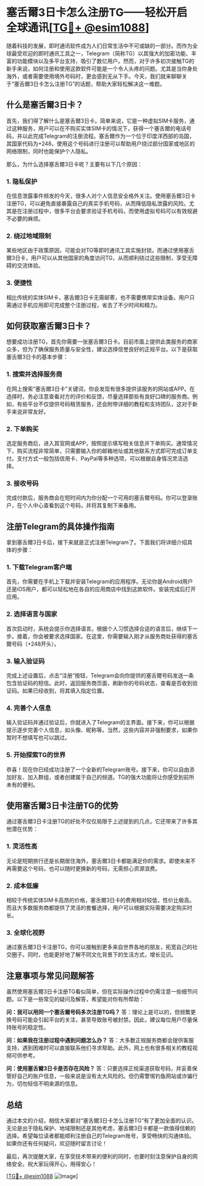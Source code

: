# 塞舌爾3日卡怎么注册TG——轻松开启全球通讯[[TG💪+ @esim1088](https://t.me/s/esim1088)]

随着科技的发展，即时通讯软件成为人们日常生活中不可或缺的一部分。而作为全球最受欢迎的即时通讯工具之一，Telegram（简称TG）以其强大的加密功能、丰富的功能模块以及多平台支持，吸引了数亿用户。然而，对于许多初次接触TG的新手来说，如何注册和使用这款软件可能是一个令人头疼的问题。尤其是当你身处海外，或者需要使用境外号码时，更会感到无从下手。今天，我们就来聊聊关于“塞舌爾3日卡怎么注册TG”的话题，帮助大家轻松解决这一难题。

## 什么是塞舌爾3日卡？

首先，我们得了解什么是塞舌爾3日卡。简单来说，它是一种虚拟SIM卡服务，通过这种服务，用户可以在不购买实体SIM卡的情况下，获得一个塞舌爾的电话号码，并以此完成Telegram的注册流程。塞舌爾作为一个位于印度洋西部的岛国，其国家代码为+248，使用这个号码进行注册可以帮助用户绕过部分国家或地区的网络限制，同时也能保护个人隐私。

那么，为什么选择塞舌爾3日卡呢？主要有以下几个原因：

### 1. **隐私保护**
在信息泄露事件频发的今天，很多人对个人信息安全格外关注。使用塞舌爾3日卡注册TG，可以避免直接暴露自己的真实手机号码，从而降低隐私泄露的风险。尤其是在注册过程中，很多平台会要求验证手机号码，而使用虚拟号码可以有效规避不必要的麻烦。

### 2. **绕过地域限制**
某些地区由于政策原因，可能会对TG等即时通讯工具实施封锁。而通过使用塞舌爾3日卡，用户可以从其他国家的角度访问TG，从而顺利绕过这些限制，享受无障碍的交流体验。

### 3. **便捷性**
相比传统的实体SIM卡，塞舌爾3日卡无需邮寄，也不需要携带实体设备。用户只需通过手机应用即可完成整个注册过程，省去了不少时间和精力。

## 如何获取塞舌爾3日卡？

想要成功注册TG，首先你需要一张塞舌爾3日卡。目前市面上提供此类服务的商家众多，但为了确保服务质量与安全性，建议选择信誉良好的正规平台。以下是获取塞舌爾3日卡的基本步骤：

### 1. **搜索并选择服务商**
在网上搜索“塞舌爾3日卡”关键词，你会发现有很多提供该服务的网站或APP。在选择时，务必注意查看对方的评价和反馈，尽量选择那些有良好口碑的服务商。例如，有些平台不仅提供号码租赁服务，还会附带详细的教程和支持团队，这对于新手来说非常友好。

### 2. **下单购买**
选定服务商后，进入其官网或APP，按照提示填写相关信息并下单购买。通常情况下，购买流程非常简单，只需要输入你的邮箱地址或其他联系方式即可完成订单支付。支付方式一般包括信用卡、PayPal等多种选项，可以根据自身情况灵活选择。

### 3. **接收号码**
完成付款后，服务商会在短时间内为你分配一个可用的塞舌爾号码。你可以登录账户，在个人中心查看到这个号码，并将其复制下来备用。

## 注册Telegram的具体操作指南

拿到塞舌爾3日卡后，接下来就是正式注册Telegram了。下面我们将详细介绍具体的步骤：

### 1. **下载Telegram客户端**
首先，你需要在手机上下载并安装Telegram的应用程序。无论你是Android用户还是iOS用户，都可以轻松地在各自的应用商店中找到这款软件。安装完成后打开应用。

### 2. **选择语言与国家**
首次启动时，系统会提示你选择语言。根据个人习惯选择合适的语言后，继续下一步。接着，你会被要求选择国家。在这里，你需要输入刚才从服务商处获得的塞舌爾号码（+248开头）。

### 3. **输入验证码**
完成上述设置后，点击“注册”按钮，Telegram会向你提供的塞舌爾号码发送一条包含验证码的短信。此时，返回服务商页面，刷新你的号码状态，查看是否收到验证码。如果已经收到，将其填入指定位置。

### 4. **完善个人信息**
输入验证码并通过验证后，你就进入了Telegram的主界面。接下来，你可以根据提示逐步完善个人信息，如头像、昵称等。当然，这些内容并非强制要求，如果你暂时不想填写也可以跳过。

### 5. **开始探索TG的世界**
恭喜！现在你已经成功注册了一个全新的Telegram账号。接下来，你可以自由添加好友、加入群组，或者创建属于自己的频道。TG的强大功能将让你感受到前所未有的便利。

## 使用塞舌爾3日卡注册TG的优势

通过塞舌爾3日卡注册TG的好处不仅仅局限于上述提到的几点，它还带来了许多其他潜在优势：

### 1. **灵活性高**
无论是短期旅行还是长期居住海外，塞舌爾3日卡都能满足你的需求。即使未来不再需要这个号码，也可以随时更换新的号码，无需担心资源浪费。

### 2. **成本低廉**
相较于传统实体SIM卡高昂的价格，塞舌爾3日卡的费用相对较低，性价比极高。而且大多数服务商都提供了灵活的套餐选择，用户可以根据实际需要决定购买时长。

### 3. **全球化视野**
通过塞舌爾3日卡注册TG，你可以接触到更多来自世界各地的朋友，拓宽自己的社交圈子。同时，也能更好地了解不同文化背景下的生活方式，增长见识。

## 注意事项与常见问题解答

虽然使用塞舌爾3日卡注册TG看似简单，但在实际操作过程中仍需注意一些细节问题。以下是一些常见的疑问及解答，希望能对你有所帮助：

**问：我可以用同一个塞舌爾号码多次注册TG吗？**
答：理论上是可以的，但频繁更换号码可能会引起平台的关注，甚至导致账号被封禁。因此，建议每位用户尽量保持账号的稳定性。

**问：如果我在注册过程中遇到问题怎么办？**
答：大多数正规服务商都会提供客服支持，遇到困难时可以直接联系他们寻求帮助。此外，网上也有很多相关的教程视频可供参考。

**问：使用塞舌爾3日卡是否存在风险？**
答：只要选择正规渠道获取号码，并妥善保管好自己的账户信息，一般来说是没有太大风险的。但仍需警惕钓鱼网站或诈骗行为，切勿轻信不明来源的信息。

## 总结

通过本文的介绍，相信大家都对“塞舌爾3日卡怎么注册TG”有了更加全面的认识。无论是出于隐私保护、地域限制还是其他考虑，塞舌爾3日卡都是一款值得信赖的选择。希望每位读者都能顺利注册自己的Telegram账号，享受畅快的沟通体验。如果你还有任何疑问，欢迎随时留言讨论！

最后，再次提醒大家，在享受技术带来的便利的同时，也要时刻注意保护自身的网络安全。祝大家玩得开心，用得安心！

[[TG💪+ @esim1088](https://t.me/s/esim1088) ![Image](https://i.postimg.cc/4NQfJmqS/Snipaste-2025-05-13-00-14-12.png)]